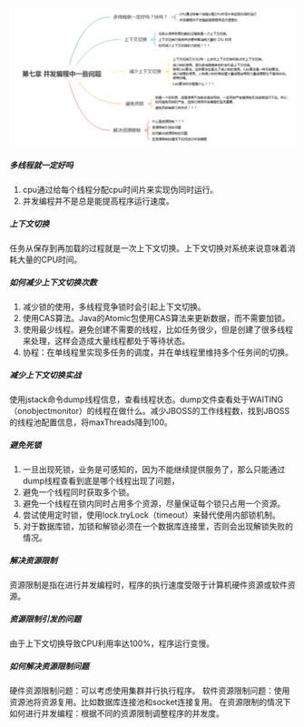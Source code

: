 

![并发编程中的一些问题](../images/并发编程中的一些问题.jpg)

##### 多线程就一定好吗

1. cpu通过给每个线程分配cpu时间片来实现伪同时运行。
2. 并发编程并不是总是能提高程序运行速度。

##### 上下文切换

任务从保存到再加载的过程就是一次上下文切换。上下文切换对系统来说意味着消耗大量的CPU时间。

##### 如何减少上下文切换次数

1. 减少锁的使用，多线程竞争锁时会引起上下文切换。
2. 使用CAS算法。Java的Atomic包使用CAS算法来更新数据，而不需要加锁。
3. 使用最少线程。避免创建不需要的线程，比如任务很少，但是创建了很多线程来处理，这样会造成大量线程都处于等待状态。
4. 协程：在单线程里实现多任务的调度，并在单线程里维持多个任务间的切换。

##### 减少上下文切换实战

使用jstack命令dump线程信息，查看线程状态。dump文件查看处于WAITING（onobjectmonitor）的线程在做什么。减少JBOSS的工作线程数，找到JBOSS的线程池配置信息，将maxThreads降到100。

##### 避免死锁

1. 一旦出现死锁，业务是可感知的，因为不能继续提供服务了，那么只能通过dump线程查看到底是哪个线程出现了问题，
2. 避免一个线程同时获取多个锁。
3. 避免一个线程在锁内同时占用多个资源，尽量保证每个锁只占用一个资源。
4. 尝试使用定时锁，使用lock.tryLock（timeout）来替代使用内部锁机制。
5. 对于数据库锁，加锁和解锁必须在一个数据库连接里，否则会出现解锁失败的情况。

##### 解决资源限制

资源限制是指在进行并发编程时，程序的执行速度受限于计算机硬件资源或软件资源。

##### 资源限制引发的问题

由于上下文切换导致CPU利用率达100%，程序运行变慢。

##### 如何解决资源限制问题

硬件资源限制问题：可以考虑使用集群并行执行程序。
软件资源限制问题：使用资源池将资源复用。比如数据库连接池和socket连接复用。
在资源限制的情况下如何进行并发编程：根据不同的资源限制调整程序的并发度。